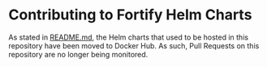 # Contributing to Fortify Helm Charts

As stated in [README.md](README.md), the Helm charts that used to be hosted in this repository have been moved to Docker Hub. As such, Pull Requests on this repository are no longer being monitored.
